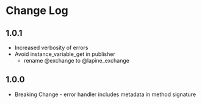 Change Log
==========

## 1.0.1

* Increased verbosity of errors
* Avoid instance_variable_get in publisher
  * rename @exchange to @lapine_exchange

## 1.0.0

* Breaking Change - error handler includes metadata in method signature

